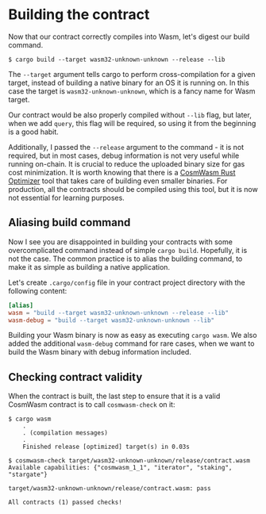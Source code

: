 # Building the contract

Now that our contract correctly compiles into Wasm, let's digest our build command.

```shell
$ cargo build --target wasm32-unknown-unknown --release --lib
```

The `--target` argument tells cargo to perform cross-compilation for a given target, instead of
building a native binary for an OS it is running on. In this case the target is `wasm32-unknown-unknown`,
which is a fancy name for Wasm target.

Our contract would be also properly compiled without `--lib` flag, but later, when we add `query`,
this flag will be required, so using it from the beginning is a good habit.

Additionally, I passed the `--release` argument to the command - it is not
required, but in most cases, debug information is not very useful while running
on-chain. It is crucial to reduce the uploaded binary size for gas cost
minimization. It is worth knowing that there is a [CosmWasm Rust
Optimizer](https://github.com/CosmWasm/rust-optimizer) tool that takes care of
building even smaller binaries. For production, all the contracts should be compiled using this
tool, but it is now not essential for learning purposes.

## Aliasing build command

Now I see you are disappointed in building your contracts with some overcomplicated command
instead of simple `cargo build`. Hopefully, it is not the case. The common practice is to alias
the building command, to make it as simple as building a native application.

Let's create `.cargo/config` file in your contract project directory with the following content:

```toml
[alias]
wasm = "build --target wasm32-unknown-unknown --release --lib"
wasm-debug = "build --target wasm32-unknown-unknown --lib"
```

Building your Wasm binary is now as easy as executing `cargo wasm`. We also added the additional
`wasm-debug` command for rare cases, when we want to build the Wasm binary with debug information included.

## Checking contract validity

When the contract is built, the last step to ensure that it is a valid CosmWasm contract
is to call `cosmwasm-check` on it:

```shell
$ cargo wasm
    .
    . (compilation messages)
    .
    Finished release [optimized] target(s) in 0.03s

$ cosmwasm-check target/wasm32-unknown-unknown/release/contract.wasm
Available capabilities: {"cosmwasm_1_1", "iterator", "staking", "stargate"}

target/wasm32-unknown-unknown/release/contract.wasm: pass

All contracts (1) passed checks!
```
